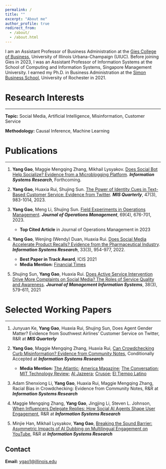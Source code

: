 ```yaml
---
permalink: /
title: ""
excerpt: "About me"
author_profile: true
redirect_from: 
  - /about/
  - /about.html
---
```

I am an Assistant Professor of Business Administration at the [Gies College of Business](https://giesbusiness.illinois.edu/profile/yang-gao), University of Illinois Urbana-Champaign (UIUC). Before joining Gies in 2023, I was an Assistant Professor of Information Systems at the School of Computing and Information Systems, Singapore Management University. I earned my Ph.D. in Business Administration at the [Simon Business School](https://simon.rochester.edu/2023-issue/yang-gao-alumni-profile), University of Rochester in 2021.





# Research Interests
---
**Topic:** Social Media, Artificial Intelligence, Misinformation, Customer Service

**Methodology:** Causal Inference, Machine Learning





# Publications
---
1. **Yang Gao**, Maggie Mengqing Zhang, Mikhail Lysyakov. [Does Social Bot Help Socialize? Evidence from a Microblogging Platform](https://pubsonline.informs.org/doi/abs/10.1287/isre.2024.1089). _**Information Systems Research**_, Forthcoming.
3. **Yang Gao**, Huaxia Rui, Shujing Sun. [The Power of Identity Cues in Text-Based Customer Service: Evidence from Twitter](https://misq.umn.edu/the-power-of-identity-cues-in-text-based-customer-service-evidence-from-twitter.html). _**MIS Quarterly**_, 47(3), 983-1014, 2023.
4. **Yang Gao**, Meng Li, Shujing Sun. [Field Experiments in Operations Management](https://onlinelibrary.wiley.com/doi/abs/10.1002/joom.1240). _**Journal of Operations Management**_, 69(4), 676-701, 2023.
      
      - **Top Cited Article** in Journal of Operations Management in 2023
6. **Yang Gao**, Wenjing (Wendy) Duan, Huaxia Rui. [Does Social Media Accelerate Product Recalls? Evidence from the Pharmaceutical Industry](https://pubsonline.informs.org/doi/abs/10.1287/isre.2021.1092). _**Information Systems Research**_, 33(3), 954-977, 2022.
      
      - **Best Paper in Track Award**, ICIS 2021
      - **Media Mention:** [Financial Times](https://www.ft.com/content/e1461081-ca5f-469a-a1e7-7f560a138ee1)
    
7. Shujing Sun, **Yang Gao**, Huaxia Rui. [Does Active Service Intervention Drive More Complaints on Social Media? The Roles of Service Quality and Awareness](https://www.tandfonline.com/doi/abs/10.1080/07421222.2021.1958548). _**Journal of Management Information Systems**_, 38(3), 579-611, 2021

# Selected Working Papers
---
1. Junyuan Ke, **Yang Gao**, Huaxia Rui, Shujing Sun, Does Agent Gender Matter? Evidence from Southwest Airlines’ Customer Service on Twitter, R\&R at **_MIS Quarterly_**
2. **Yang Gao**, Maggie Mengqing Zhang, Huaxia Rui, [Can Crowdchecking Curb Misinformation? Evidence from Community Notes](https://papers.ssrn.com/sol3/papers.cfm?abstract_id=4992470), Conditionally Accepted at **_Information Systems Research_**
    - **Media Mention:** [The Atlantic](https://www.theatlantic.com/technology/archive/2025/05/meta-community-notes/682695/?utm_source=feed); [America Magazine](https://www.americamagazine.org/politics-society/2025/01/13/meta-factchecking-community-notes-249680); [The Conversation](https://theconversation.com/metas-community-notes-program-is-promising-but-needs-to-prioritize-transparency-248324); [MIT Technology Review](https://www.technologyreview.com/2025/05/19/1116367/can-crowdsourced-fact-checking-curb-misinformation-on-social-media/); [Al Jazeera](https://www.aljazeera.com/news/2025/1/10/meta-facebook-to-drop-fact-checkers-what-does-this-mean-for-social-media); [Crusoe](https://crusoe.com.br/noticias/checagem-pela-multidao/); [El Tiempo Latino](https://eltiempolatino.com/2025/01/13/tecnologia/factcheck-zuckerberg-meta-censura/)
    
4. Adam Shenxiong Li, **Yang Gao**, Huaxia Rui, Maggie Mengqing Zhang, Racial Bias in Crowdchecking: Evidence from Community Notes, R\&R at **_Information Systems Research_**
5. Maggie Mengqing Zhang, **Yang Gao**, Jingjing Li, Steven L. Johnson, [When Influencers Delegate Replies: How Social AI Agents Shape User Engagement](https://papers.ssrn.com/sol3/papers.cfm?abstract_id=5316681), R\&R at **_Information Systems Research_**
6. Minjie Han, Mikhail Lysyakov, **Yang Gao**, [Breaking the Sound Barrier: Asymmetric Impacts of AI Dubbing on Multilingual Engagement on YouTube](https://papers.ssrn.com/sol3/papers.cfm?abstract_id=5320908), R\&R at **_Information Systems Research_**



## Contact
**Email:** ygao1@illinois.edu
